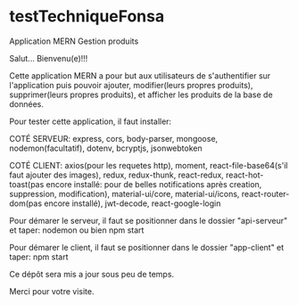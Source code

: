 # testTechniqueFonsa
Application MERN Gestion produits

Salut...
Bienvenu(e)!!!

Cette application MERN a pour but aux utilisateurs de s'authentifier sur l'application puis pouvoir ajouter, modifier(leurs propres produits), 
supprimer(leurs propres produits), et afficher les produits de la base de données.

Pour tester cette application, il faut installer:

COTÉ SERVEUR: express, cors, body-parser, mongoose, nodemon(facultatif), dotenv, bcryptjs, jsonwebtoken

COTÉ CLIENT: axios(pour les requetes http), moment, react-file-base64(s'il faut ajouter des images), redux, redux-thunk, 
react-redux, react-hot-toast(pas encore installé: pour de belles notifications après creation, suppression, modification),
material-ui/core, material-ui/icons, react-router-dom(pas encore installé), jwt-decode, react-google-login

Pour démarer le serveur, il faut se positionner dans le dossier "api-serveur" et taper: nodemon ou bien npm start

Pour démarer le client, il faut se positionner dans le dossier "app-client" et taper: npm start


Ce dépôt sera mis a jour sous peu de temps.


Merci pour votre visite.
